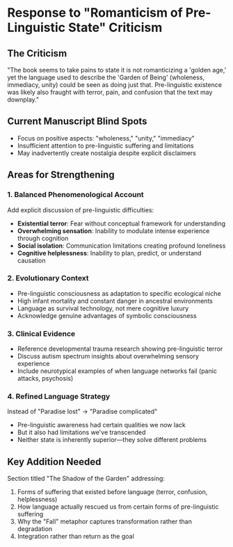 # Response to "Romanticism of Pre-Linguistic State" Criticism

## The Criticism
"The book seems to take pains to state it is not romanticizing a 'golden age,' yet the language used to describe the 'Garden of Being' (wholeness, immediacy, unity) could be seen as doing just that. Pre-linguistic existence was likely also fraught with terror, pain, and confusion that the text may downplay."

## Current Manuscript Blind Spots
- Focus on positive aspects: "wholeness," "unity," "immediacy"
- Insufficient attention to pre-linguistic suffering and limitations
- May inadvertently create nostalgia despite explicit disclaimers

## Areas for Strengthening

### 1. Balanced Phenomenological Account
Add explicit discussion of pre-linguistic difficulties:
- **Existential terror**: Fear without conceptual framework for understanding
- **Overwhelming sensation**: Inability to modulate intense experience through cognition
- **Social isolation**: Communication limitations creating profound loneliness
- **Cognitive helplessness**: Inability to plan, predict, or understand causation

### 2. Evolutionary Context
- Pre-linguistic consciousness as adaptation to specific ecological niche
- High infant mortality and constant danger in ancestral environments
- Language as survival technology, not mere cognitive luxury
- Acknowledge genuine advantages of symbolic consciousness

### 3. Clinical Evidence
- Reference developmental trauma research showing pre-linguistic terror
- Discuss autism spectrum insights about overwhelming sensory experience
- Include neurotypical examples of when language networks fail (panic attacks, psychosis)

### 4. Refined Language Strategy
Instead of "Paradise lost" → "Paradise complicated"
- Pre-linguistic awareness had certain qualities we now lack
- But it also had limitations we've transcended
- Neither state is inherently superior—they solve different problems

## Key Addition Needed
Section titled "The Shadow of the Garden" addressing:
1. Forms of suffering that existed before language (terror, confusion, helplessness)
2. How language actually rescued us from certain forms of pre-linguistic suffering
3. Why the "Fall" metaphor captures transformation rather than degradation
4. Integration rather than return as the goal
